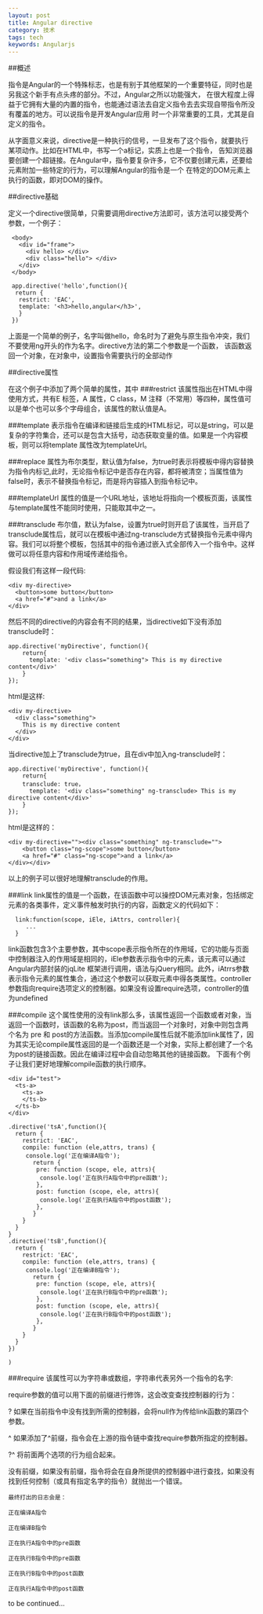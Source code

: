 ```yaml
---
layout: post
title: Angular directive
category: 技术
tags: tech
keywords: Angularjs
---
```


##概述

  指令是Angular的一个特殊标志，也是有别于其他框架的一个重要特征，同时也是另我这个新手有点头疼的部分。不过，Angular之所以功能强大，
在很大程度上得益于它拥有大量的内置的指令，也能通过语法去自定义指令去去实现自带指令所没有覆盖的地方。可以说指令是开发Angular应用
时一个非常重要的工具，尤其是自定义的指令。

  从字面意义来说，directive是一种执行的信号，一旦发布了这个指令，就要执行某项动作。比如在HTML中，书写一个a标记，实质上也是一个指令，
告知浏览器要创建一个超链接。在Angular中，指令要复杂许多，它不仅要创建元素，还要给元素附加一些特定的行为，可以理解Angular的指令是一个
在特定的DOM元素上执行的函数，即对DOM的操作。


##directive基础

  定义一个directive很简单，只需要调用directive方法即可，该方法可以接受两个参数，一个例子：

```
 <body>
   <div id="frame">
     <div hello> </div>
     <div class="hello"> </div>
   </div>
 </body>

 app.directive('hello',function(){
  return {
   restrict: 'EAC',
   template: '<h3>hello,angular</h3>',
   }
 })

```

  上面是一个简单的例子，名字叫做hello，命名时为了避免与原生指令冲突，我们不要使用ng开头的作为名字。directive方法的第二个参数是一个函数，
该函数返回一个对象，在对象中，设置指令需要执行的全部动作

##directive属性

在这个例子中添加了两个简单的属性，其中
###restrict
  该属性指出在HTML中得使用方式，共有E 标签，A 属性，C class，M 注释（不常用）等四种，属性值可以是单个也可以多个字母组合，该属性的默认值是A。

###template
  表示指令在编译和链接后生成的HTML标记，可以是string，可以是复杂的字符集合，还可以是包含大括号，动态获取变量的值。如果是一个内容模板，则可以将template
属性改为templateUrl。

###replace
  属性为布尔类型，默认值为false，为true时表示将模板中得内容替换为指令内标记,此时，无论指令标记中是否存在内容，都将被清空；当属性值为false时，表示不替换指令标记，而是将内容插入到指令标记中。

###templateUrl
  属性的值是一个URL地址，该地址将指向一个模板页面，该属性与template属性不能同时使用，只能取其中之一。

###transclude
  布尔值，默认为false，设置为true时则开启了该属性，当开启了transclude属性后，就可以在模板中通过ng-transclude方式替换指令元素中得内容。我们可以将整个模板，包括其中的指令通过嵌入式全部传入一个指令中。这样做可以将任意内容和作用域传递给指令。

  假设我们有这样一段代码:

  ```
  <div my-directive>
    <button>some button</button>
    <a href="#">and a link</a>
  </div>

  ```
  然后不同的directive的内容会有不同的结果，当directive如下没有添加transclude时：

  ```
  app.directive('myDirective', function(){
      return{
        template: '<div class="something"> This is my directive content</div>'
      }
  });

  ```
  html是这样:

  ```
  <div my-directive>
    <div class="something"> 
      This is my directive content
    </div>
  </div>
  ```

  当directive加上了transclude为true，且在div中加入ng-transclude时：

  ```
  app.directive('myDirective', function(){
      return{
      transclude: true，
        template: '<div class="something" ng-transclude> This is my directive content</div>'
      }
  });

  ```
  html是这样的：

  ```
  <div my-directive=""><div class="something" ng-transclude="">
      <button class="ng-scope">some button</button>
      <a href="#" class="ng-scope">and a link</a>
  </div></div>
  ```

  以上的例子可以很好地理解transclude的作用。


###link
  link属性的值是一个函数，在该函数中可以操控DOM元素对象，包括绑定元素的各类事件，定义事件触发时执行的内容，函数定义的代码如下：

```
  link:function(scope, iEle, iAttrs, controller){
     ...
  }

```

link函数包含3个主要参数，其中scope表示指令所在的作用域，它的功能与页面中控制器注入的作用域是相同的，iEle参数表示指令中的元素，该元素可以通过Angular内部封装的jqLite
框架进行调用，语法与jQuery相同。此外，iAtrrs参数表示指令元素的属性集合，通过这个参数可以获取元素中得各类属性。controller参数指向require选项定义的控制器。如果没有设置require选项，controller的值为undefined

###compile
  这个属性使用的没有link那么多，该属性返回一个函数或者对象，当返回一个函数时，该函数的名称为post，而当返回一个对象时，对象中则包含两个名为 pre 和 post的方法函数。当添加compile属性后就不能添加link属性了，因为其实无论compile属性返回的是一个函数还是一个对象，实际上都创建了一个名为post的链接函数。因此在编译过程中会自动忽略其他的链接函数。
  下面有个例子让我们更好地理解compile函数的执行顺序。

```
<div id="test">
  <ts-a>
    <ts-a>
    </ts-b>
  </ts-b>
</div>

.directive('tsA',function(){
  return {
    restrict: 'EAC',
    compile: function (ele,attrs, trans) {
     console.log('正在编译A指令');
       return {
        pre: function (scope, ele, attrs){
         console.log('正在执行A指令中的pre函数');
        },
        post: function (scope, ele, attrs){
         console.log('正在执行A指令中的post函数');
        },
       }
    }
  }
}
.directive('tsB',function(){
  return {
    restrict: 'EAC',
    compile: function (ele,attrs, trans) {
     console.log('正在编译B指令');
       return {
        pre: function (scope, ele, attrs){
         console.log('正在执行B指令中的pre函数');
        },
        post: function (scope, ele, attrs){
         console.log('正在执行B指令中的post函数');
        },
       }
    }
  }
})

)

```

###require
  该属性可以为字符串或数组，字符串代表另外一个指令的名字:

  require参数的值可以用下面的前缀进行修饰，这会改变查找控制器的行为：

  ? 如果在当前指令中没有找到所需的控制器，会将null作为传给link函数的第四个参数。

  ^ 如果添加了^前缀，指令会在上游的指令链中查找require参数所指定的控制器。

  ?^ 将前面两个选项的行为组合起来。

  没有前缀，如果没有前缀，指令将会在自身所提供的控制器中进行查找，如果没有找到任何控制（或具有指定名字的指令）就抛出一个错误。


```
最终打出的日志会是：

正在编译A指令

正在编译B指令

正在执行A指令中的pre函数

正在执行B指令中的pre函数

正在执行B指令中的post函数

正在执行A指令中的post函数
```


to be continued...
